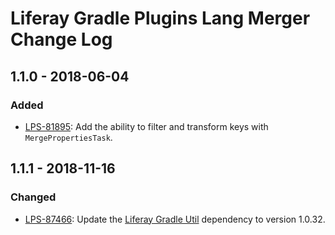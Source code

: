 # Liferay Gradle Plugins Lang Merger Change Log

## 1.1.0 - 2018-06-04

### Added
- [LPS-81895]: Add the ability to filter and transform keys with
`MergePropertiesTask`.

## 1.1.1 - 2018-11-16

### Changed
- [LPS-87466]: Update the [Liferay Gradle Util] dependency to version 1.0.32.

[Liferay Gradle Util]: https://github.com/liferay/liferay-portal/tree/master/modules/sdk/gradle-util
[LPS-81895]: https://issues.liferay.com/browse/LPS-81895
[LPS-87466]: https://issues.liferay.com/browse/LPS-87466